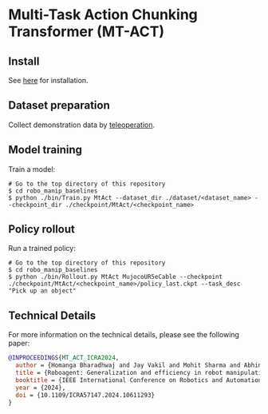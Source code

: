 # Multi-Task Action Chunking Transformer (MT-ACT)

## Install
See [here](../../../doc/install.md#MT-ACT) for installation.

## Dataset preparation
Collect demonstration data by [teleoperation](../../teleop).

## Model training
Train a model:
```console
# Go to the top directory of this repository
$ cd robo_manip_baselines
$ python ./bin/Train.py MtAct --dataset_dir ./dataset/<dataset_name> --checkpoint_dir ./checkpoint/MtAct/<checkpoint_name>
```

## Policy rollout
Run a trained policy:
```console
# Go to the top directory of this repository
$ cd robo_manip_baselines
$ python ./bin/Rollout.py MtAct MujocoUR5eCable --checkpoint ./checkpoint/MtAct/<checkpoint_name>/policy_last.ckpt --task_desc "Pick up an object"
```

## Technical Details
For more information on the technical details, please see the following paper:
```bib
@INPROCEEDINGS{MT_ACT_ICRA2024,
  author = {Homanga Bharadhwaj and Jay Vakil and Mohit Sharma and Abhinav Gupta and Shubham Tulsiani and Vikash Kumar},
  title = {Roboagent: Generalization and efficiency in robot manipulation via semantic augmentations and action chunking},
  booktitle = {IEEE International Conference on Robotics and Automation},
  year = {2024},
  doi = {10.1109/ICRA57147.2024.10611293}
}
```
